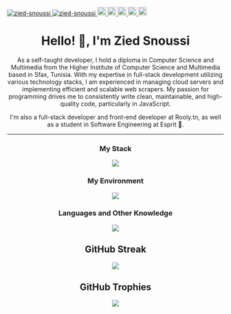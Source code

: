 <p align="left">
<a href="https://github.com/zied-snoussi">
  <img src="https://komarev.com/ghpvc/?username=zied-snoussi&label=Profile%20views&color=0e75b6&style=flat" alt="zied-snoussi" />
</a>
  <a href="https://github.com/zied-snoussi">
  <img src="https://img.shields.io/github/followers/zied-snoussi?label=Follow&style=social" alt="zied-snoussi" />
  </a>
    <a href="https://www.linkedin.com/in/zied-snoussi/">
<img width="20px" src="https://cdn.simpleicons.org/linkedin"  />
</a>
<a href="https://twitter.com/ziedalsnoussi">
  <img width="20px" src="https://cdn.simpleicons.org/twitter" />
</a>
<a href="mailto:ziedsnoussi.tn@gmail.com">
  <img width="20px" src="https://cdn.simpleicons.org/gmail" />
</a>
<a href="https://www.youtube.com/@ziedsnoussi">
  <img width="20px" src="https://cdn.simpleicons.org/youtube" />
</a>
<a href="https://medium.com/@ziedsnoussi.tn">
  <img width="20px" src="https://cdn.simpleicons.org/medium/777777" />
</a>
</p>

<h1 align="center">Hello! 👋, I'm Zied Snoussi</h1>

<p align="center">As a self-taught developer, I hold a diploma in Computer Science and Multimedia from the Higher Institute of Computer Science and Multimedia based in Sfax, Tunisia. With my expertise in full-stack development utilizing various technology stacks, I am experienced in managing cloud servers and implementing efficient and scalable web scrapers. My passion for programming drives me to consistently write clean, maintainable, and high-quality code, particularly in JavaScript.</p>
<p align="center">I'm also a full-stack developer and front-end developer at Rooly.tn, as well as a student in Software Engineering at Esprit 🚀.</p>
<hr/>

<h3 align="center">My Stack</h3>

<p align="center">
  <img src="https://skillicons.dev/icons?i=react,next,redux,express,nodejs,typescript,javascript,tailwindcss,prisma,postgres,mongodb" />
</p>

<h3 align="center">My Environment</h3>

<p align="center">
  <img src="https://skillicons.dev/icons?i=git,vscode,linux,vercel,postman,docker,bash,ai,github" />
</p>

<h3 align="center">Languages and Other Knowledge</h3>

<p align="center">
  <img src="https://skillicons.dev/icons?i=java,python,latex,jquery,mysql,selenium,blender,bootstrap,c,eclipse,flask,grafana,html,idea,md,,maven,nestjs,nginx,ps,php,powershell,pr,py,regex,sqlite,stackoverflow,threejs,unity" />
</p>

<h2 align="center">GitHub Streak</h2>

<p align="center">
  <img src="http://github-readme-streak-stats.herokuapp.com?user=zied-snoussi&theme=dark&background=000000" />
</p>

<h2 align="center">GitHub Trophies</h2>

<p align="center">
  <img src="https://github-profile-trophy.vercel.app/?username=zied-snoussi&theme=onestar&row=1" />
</p>
